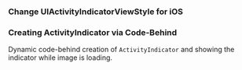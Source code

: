 
### Change UIActivityIndicatorViewStyle for iOS

<snippet id='large-ios-indicator-xml'/>
<snippet id='large-ios-indicator'/>
<snippet id='large-ios-indicator-ts'/>

### Creating ActivityIndicator via Code-Behind

Dynamic code-behind creation of `ActivityIndicator` and showing the indicator while image is loading.

<snippet id='activity-indicator-code-behind'/>
<snippet id='activity-indicator-code-behind-ts'/>
